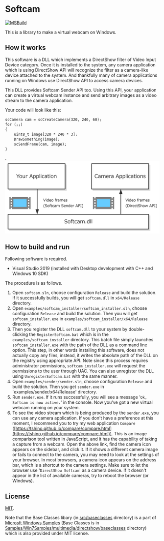 # Softcam

[![MSBuild](https://github.com/tshino/softcam/workflows/MSBuild/badge.svg?branch=main)](https://github.com/tshino/softcam/actions?query=workflow%3AMSBuild)

This is a library to make a virtual webcam on Windows.


## How it works

This software is a DLL which implements a DirectShow filter of Video Input Device category.
Once it is installed to the system, any camera application which is using DirectShow API will recognize the filter as a camera-like device attached to the system.
And thankfully many of camera applications running on Windows use DirectShow API to access camera devices.

This DLL provides Softcam Sender API too. Using this API, your application can create a virtual webcam instance and send arbitrary images as a video stream to the camera application.

Your code will look like this:

```
scCamera cam = scCreateCamera(320, 240, 60);
for (;;)
{
    uint8_t image[320 * 240 * 3];
    DrawSomething(image);
    scSendFrame(cam, image);
}
```
.
![Architecture](images/softcam_arch.png)

## How to build and run

Following software is required.

- Visual Studio 2019 (installed with Desktop development with C++ and Windows 10 SDK)

The procedure is as follows.

1. Open `softcam.sln`, choose configuration `Release` and build the solution. If it successfully builds, you will get `softcam.dll` in `x64/Release` directory.
2. Open `examples/softcam_installer/softcam_installer.sln`, choose configuration `Release` and build the solution. Then you will get `softcam_installer.exe` in `examples/softcam_installer/x64/Release` directory.
3. Then you register the DLL `softcam.dll` to your system by double-clicking the `RegisterSoftcam.bat` which is in the `examples/softcam_installer` directory. This batch file simply launches `softcam_installer.exe` with the path of the DLL as a command line option. This step, in other words installing this software, does not actually copy any files, instead, it writes the absolute path of the DLL on the registry using appropriate API. Note since this process requires administrator permissions, `softcam_installer.exe` will request the permissions to the user through UAC. You can also unregister the DLL using `UnregisterSoftcam.bat` with the same manner.
4. Open `examples/sender/sender.sln`, choose configuration `Release` and build the solution. Then you get `sender.exe` in `examples/sender/x64/Release' directory.
5. Run `sender.exe`. If it runs successfully, you will see a message '`Ok, Softcam is now active.`' in the console. Now you've got a new virtual webcam running on your system.
6. To see the video stream which is being produced by the `sender.exe`, you can use any camera application. If you don't have a preference at this moment, I recommend you to try my web application `Compare` ([https://tshino.github.io/compare/compare.html](https://tshino.github.io/compare/compare.html)). This is an image comparison tool written in JavaScript, and it has the capability of taking a capture from a webcam. Open the above link, find the camera icon appears on the sidebar, and click it. If it shows a different camera image or fails to connect to the camera, you may need to look at the settings of your browser. In most browsers, a camera icon appears on the address bar, which is a shortcut to the camera settings. Make sure to let the browser use '`DirectShow Softcam`' as a camera device. If it doesn't appear in the list of available cameras, try to reboot the browser (or Windows).


## License

[MIT](LICENSE).

Note that the Base Classes libary (in [src/baseclasses](src/baseclasses) directory) is a part of [Microsft Windows Samples](https://github.com/microsoft/Windows-classic-samples) (Base Classes is in [Samples/Win7Samples/multimedia/directshow/baseclasses](https://github.com/microsoft/Windows-classic-samples/tree/master/Samples/Win7Samples/multimedia/directshow/baseclasses) directory) which is also provided under MIT license.
